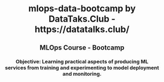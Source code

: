 <h1 align="center"> mlops-data-bootcamp by DataTaks.Club - https://datatalks.club/ </h1>
<h2 align="center"> MLOps Course - Bootcamp </h2>

<h3 align="center"> Objective: Learning practical aspects of producing ML services from training and experimenting to model deployment and monitoring. </h3>
